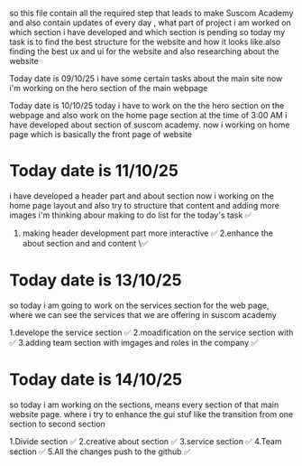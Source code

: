 so this file contain all the required step that leads to make Suscom Academy 
and also contain updates of every day , what part of project i am worked on which section i have developed and which section is pending 
so today my task is to find the best structure for the website and how it looks like.also finding the best ux and ui for the website and also researching about the website 

Today date is 09/10/25
i have some certain tasks about the main site 
now i'm working on the hero section of the main webpage

Today date is 10/10/25
today i have to work on the the hero section on the webpage and also work on the home page section 
at the time of 3:00 AM i have developed about section of suscom academy. now i working on home page which is basically the front page of website


# Today date is 11/10/25
i have developed a header part and about section now i working on the home page layout and also try to structure that content and adding more images 
i'm thinking abour making to do list for the today's task ✅
 1. making header development part more interactive ✅
 2.enhance the about section and and content \✅



 # Today date is 13/10/25
 so today i am going to work on the services section for the web page, where we can see the services that we are offering in suscom academy 

 1.develope the service section ✅
 2.moadification on the service section with ✅
 3.adding team section with imgages and roles in the company ✅

 # Today date is 14/10/25
 so today i am working on the sections, means every section of that main website page. where i try to enhance the gui stuf like the transition from one section to second section 

 1.Divide section ✅
 2.creative about section ✅
 3.service section ✅
 4.Team section ✅
 5.All the changes push to the github ✅

